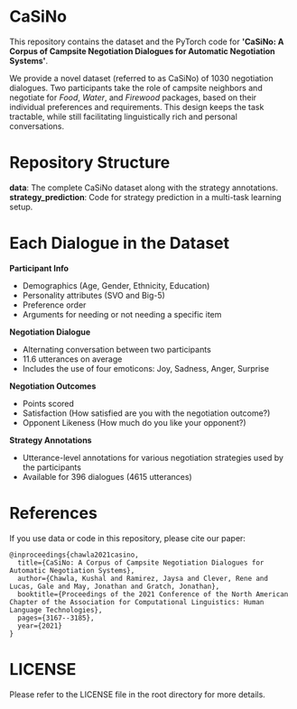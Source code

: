 # CaSiNo

This repository contains the dataset and the PyTorch code for **'CaSiNo: A Corpus of Campsite Negotiation Dialogues for Automatic Negotiation Systems'**.

We provide a novel dataset (referred to as CaSiNo) of 1030 negotiation dialogues. Two participants take the role of campsite neighbors and negotiate for *Food*, *Water*, and *Firewood* packages, based on their individual preferences and requirements. This design keeps the task tractable, while still facilitating linguistically rich and personal conversations.

# Repository Structure

**data**: The complete CaSiNo dataset along with the strategy annotations.\
**strategy_prediction**: Code for strategy prediction in a multi-task learning setup.

# Each Dialogue in the Dataset

**Participant Info**
* Demographics (Age, Gender, Ethnicity, Education)
* Personality attributes (SVO and Big-5)
* Preference order
* Arguments for needing or not needing a specific item

**Negotiation Dialogue**
* Alternating conversation between two participants
* 11.6 utterances on average
* Includes the use of four emoticons: Joy, Sadness, Anger, Surprise

**Negotiation Outcomes**
* Points scored
* Satisfaction (How satisfied are you with the negotiation outcome?)
* Opponent Likeness (How much do you like your opponent?)

**Strategy Annotations**
* Utterance-level annotations for various negotiation strategies used by the participants
* Available for 396 dialogues (4615 utterances)

# References

If you use data or code in this repository, please cite our paper: 
```
@inproceedings{chawla2021casino,
  title={CaSiNo: A Corpus of Campsite Negotiation Dialogues for Automatic Negotiation Systems},
  author={Chawla, Kushal and Ramirez, Jaysa and Clever, Rene and Lucas, Gale and May, Jonathan and Gratch, Jonathan},
  booktitle={Proceedings of the 2021 Conference of the North American Chapter of the Association for Computational Linguistics: Human Language Technologies},
  pages={3167--3185},
  year={2021}
}
```

# LICENSE

Please refer to the LICENSE file in the root directory for more details.

